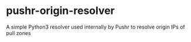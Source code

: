 # pushr-origin-resolver
A simple Python3 resolver used internally by Pushr to resolve origin IPs of pull zones
